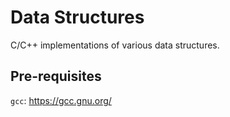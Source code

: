 # Data Structures
C/C++ implementations of various data structures.
## Pre-requisites
```gcc```: https://gcc.gnu.org/
